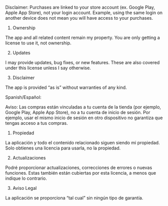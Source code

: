 Disclaimer: Purchases are linked to your store account (ex. Google Play, Apple App Store), not your login account. Example, using the same login on another device does not mean you will have access to your purchases.

1. Ownership

The app and all related content remain my property. You are only getting a license to use it, not ownership.

2. Updates

I may provide updates, bug fixes, or new features. These are also covered under this license unless I say otherwise.

3. Disclaimer

The app is provided “as is” without warranties of any kind.

Spanish/Español:

Aviso: Las compras están vinculadas a tu cuenta de la tienda (por ejemplo, Google Play, Apple App Store), no a tu cuenta de inicio de sesión. Por ejemplo, usar el mismo inicio de sesión en otro dispositivo no garantiza que tengas acceso a tus compras.

1. Propiedad

La aplicación y todo el contenido relacionado siguen siendo mi propiedad. Solo obtienes una licencia para usarla, no la propiedad.

2. Actualizaciones

Podré proporcionar actualizaciones, correcciones de errores o nuevas funciones. Estas también están cubiertas por esta licencia, a menos que indique lo contrario.

3. Aviso Legal

La aplicación se proporciona “tal cual” sin ningún tipo de garantía.

